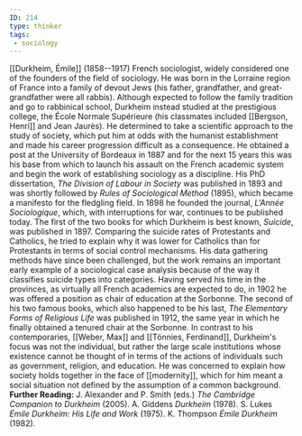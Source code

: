 ```yaml
---
ID: 214
type: thinker
tags: 
 - sociology
---
```


[[Durkheim, Émile]]
(1858--1917) French sociologist, widely considered one of the founders
of the field of sociology. He was born in the Lorraine region of France
into a family of devout Jews (his father, grandfather, and
great-grandfather were all rabbis). Although expected to follow the
family tradition and go to rabbinical school, Durkheim instead studied
at the prestigious college, the École Normale Supérieure (his classmates
included [[Bergson, Henri]]
and Jean Jaurès). He determined to take a scientific approach to the
study of society, which put him at odds with the humanist establishment
and made his career progression difficult as a consequence. He obtained
a post at the University of Bordeaux in 1887 and for the next 15 years
this was his base from which to launch his assault on the French
academic system and begin the work of establishing sociology as a
discipline. His PhD dissertation, *The Division of Labour in Society*
was published in 1893 and was shortly followed by *Rules of Sociological
Method* (1895), which became a manifesto for the fledgling field. In
1898 he founded the journal, *L'Année Sociologique*, which, with
interruptions for war, continues to be published today. The first of the
two books for which Durkheim is best known, *Suicide*, was published in
1897. Comparing the suicide rates of Protestants and Catholics, he tried
to explain why it was lower for Catholics than for Protestants in terms
of social control mechanisms. His data gathering methods have since been
challenged, but the work remains an important early example of a
sociological case analysis because of the way it classifies suicide
types into categories. Having served his time in the provinces, as
virtually all French academics are expected to do, in 1902 he was
offered a position as chair of education at the Sorbonne. The second of
his two famous books, which also happened to be his last, *The Elementary Forms of Religious Life* was published in 1912, the same year
in which he finally obtained a tenured chair at the Sorbonne. In
contrast to his contemporaries, [[Weber, Max]] and [[Tönnies, Ferdinand]], Durkheim's focus
was not the individual, but rather the large scale institutions whose
existence cannot be thought of in terms of the actions of individuals
such as government, religion, and education. He was concerned to explain
how society holds together in the face of
[[modernity]], which for him
meant a social situation not defined by the assumption of a common
background.
**Further Reading:** J. Alexander and P. Smith (eds.) *The Cambridge
Companion to Durkheim* (2005).
A. Giddens *Durkheim* (1978).
S. Lukes *Émile Durkheim: His Life and Work* (1975).
K. Thompson *Émile Durkheim* (1982).
